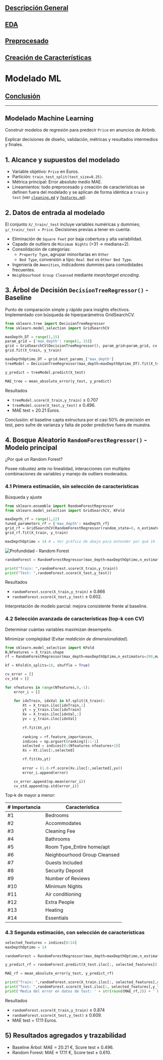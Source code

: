 ## [Descripción General](../README.md)
## [EDA](../data_exploration/exploration.md)
## [Preprocesado](../preprocessing/cleaning.md)
## [Creación de Características](../feature_creation/features.md)
# Modelado ML
## [Conclusión](../conclusion/conclusion.md)

---

## Modelado Machine Learning

Construir modelos de regresión para predecir `Price` en anuncios de Airbnb.

Explicar decisiones de diseño, validación, métricas y resultados intermedios y finales.


## 1. Alcance y supuestos del modelado
- Variable objetivo: `Price` en Euros.
- Partición: `train_test_split(test_size=0.25)`.
- Métrica principal: Error absoluto medio MAE.
- Lineamientos: todo preprocesado y creación de características se definen fuera del modelado y se aplican de forma idéntica a `train` y `test` (ver [`cleaning.md`](../preprocessing/cleaning.md) y [`features.md`](../feature_creation/features.md)).

## 2. Datos de entrada al modelado
El conjunto `X/_train/_test` incluye variables numéricas y dummies; `y/_train/_test = Price`. Decisiones previas a tener en cuenta:
- Eliminación de `Square Feet` por baja cobertura y alta variabilidad.
- Capado de outliers de `Minimum Nights` (>31 → mediana=2).
- Consolidación de categorías: 
    - `Property Type`, agrupar minoritarias en `Other`
    - `Bed Type`, conversión a tipo: `Real Bed` vs `Other Bed Type`.
- Ingeniería de `Amenities`, indicadores dummies para comodidades frecuentes.
- `Neighbourhood Group Cleansed` mediante *mean/target encoding*.

## 3. Árbol de Decisión `DecisionTreeRegressor()` - Baseline
Punto de comparación simple y rápido para insights efectivos. Implementado con búsqueda de hiperparámetros GridSearchCV.

```python
from sklearn.tree import DecisionTreeRegressor
from sklearn.model_selection import GridSearchCV

maxDepth_DT = range(1,15)
param_grid = {'max_depth': range(1, 15)}
grid = GridSearchCV(DecisionTreeRegressor(), param_grid=param_grid, cv = 10)
grid.fit(X_train, y_train)

maxDepthOptimo_DT = grid.best_params_['max_depth']
treeModel = DecisionTreeRegressor(max_depth=maxDepthOptimo_DT).fit(X_train,y_train)

y_predict = treeModel.predict(X_test)

MAE_tree = mean_absolute_error(y_test, y_predict)
```

Resultados
- `treeModel.score(X_train,y_train)` ± 0.707
- `treeModel.score(X_test,y_test)` ± 0.496.
- MAE test = 20.21 Euros.

Conclusión: el baseline capta estructura por el casi 50% de precisión en test, pero sufre de varianza y falta de poder predictivo fuera de muestra.

## 4. Bosque Aleatorio `RandomForestRegressor()` - Modelo principal

¿Por qué un Random Forest?

Posee robustez ante no linealidad, interacciones con multiples combinaciones de variables y manejo de outliers moderados.

### 4.1 Primera estimación, sin selección de características

Búsqueda y ajuste
```python
from sklearn.ensemble import RandomForestRegressor
from sklearn.model_selection import GridSearchCV, KFold

maxDepth_rf = range(1,22)
tuned_parameters_rf = {'max_depth': maxDepth_rf}
grid_rf = GridSearchCV(RandomForestRegressor(random_state=0, n_estimators=200, max_features='sqrt'), param_grid=tuned_parameters_rf,cv=5, verbose=2)
grid_rf.fit(X_train, y_train)

maxDepthOptimo = 14 # ↓ Ver gráfico de abajo para entender por qué 14 ↓
```

![Profundidad - Random Forest](img/depth_optimo_rf.png)

```python
randomForest = RandomForestRegressor(max_depth=maxDepthOptimo,n_estimators=200,max_features='sqrt').fit(X_train,y_train)

print("Train: ",randomForest.score(X_train,y_train))
print("Test: ",randomForest.score(X_test,y_test))
```

Resultados 
- `randomForest.score(X_train,y_train)` ± 0.866
- `randomForest.score(X_test,y_test)` ± 0.602. 

Interpretación de modelo parcial: mejora consistente frente al baseline.

### 4.2 Selección avanzada de características (top‑k con CV)
Determinar cuántas variables maximizan desempeño.

Minimizar complejidad (Evitar *maldición de dimensionalidad*).

```python
from sklearn.model_selection import KFold
N,Nfeatures = X_train.shape
rf = RandomForestRegressor(max_depth=maxDepthOptimo,n_estimators=200,max_features='sqrt')

kf = KFold(n_splits=10, shuffle = True)

cv_error = []
cv_std = []

for nfeatures in range(Nfeatures,0,-1):
    error_i = []

    for idxTrain, idxVal in kf.split(X_train):
        Xt = X_train.iloc[idxTrain,:]
        yt = y_train.iloc[idxTrain]
        Xv = X_train.iloc[idxVal,:]
        yv = y_train.iloc[idxVal]
        
        rf.fit(Xt,yt)
        
        ranking = rf.feature_importances_
        indices = np.argsort(ranking)[::-1]
        selected = indices[0:(Nfeatures-nfeatures+1)]
        Xs = Xt.iloc[:,selected]

        rf.fit(Xs,yt)
        
        error = (1.0-rf.score(Xv.iloc[:,selected],yv))
        error_i.append(error)

    cv_error.append(np.mean(error_i))
    cv_std.append(np.std(error_i))
```

Top‑k de mayor a menor:

| # Importancia | Característica |
| - | - |
| #1 | Bedrooms |
| #2 | Accommodates |
| #3 | Cleaning Fee |
| #4 | Bathrooms |
| #5 | Room Type_Entire home/apt |
| #6 | Neighbourhood Group Cleansed |
| #7 | Guests Included |
| #8 | Security Deposit |
| #9 | Number of Reviews |
| #10 | Minimum Nights |
| #11 | Air conditioning |
| #12 | Extra People |
| #13 | Heating |
| #14 | Essentials |

### 4.3 Segunda estimación, con selección de características

```python
selected_features = indices[0:14]
maxDepthOptimo = 14

randomForest = RandomForestRegressor(max_depth=maxDepthOptimo,n_estimators=200,max_features='sqrt').fit(X_train.iloc[:, selected_features], y_train)

y_predict_rf = randomForest.predict(X_test.iloc[:, selected_features])

MAE_rf = mean_absolute_error(y_test, y_predict_rf)

print("Train: ",randomForest.score(X_train.iloc[:, selected_features],y_train))
print("Test: ",randomForest.score(X_test.iloc[:, selected_features],y_test))
print('Media del error en datos de test: ' + str(round(MAE_rf,2)) + ' Euros.')
```
Resultados
- `randomForest.score(X_train,y_train)` ± 0.874
- `randomForest.score(X_test,y_test)` ± 0.609.
- MAE test = 17.11 Euros.


## 5) Resultados agregados y trazabilidad
- Baseline Árbol: MAE = 20.21 €, Score test ± 0.496.
- Random Forest: MAE ≈ 17.11 €, Score test ± 0.610.